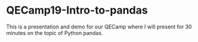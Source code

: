 # QECamp19-Intro-to-pandas
This is a presentation and demo for our QECamp where I will present for 30 minutes on the topic of Python pandas.
